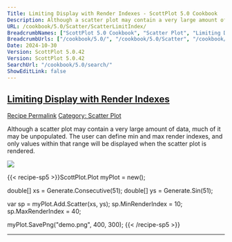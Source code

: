 ```yaml
---
Title: Limiting Display with Render Indexes - ScottPlot 5.0 Cookbook
Description: Although a scatter plot may contain a very large amount of data, much of it may be unpopulated. The user can define min and max render indexes, and only values within that range will be displayed when the scatter plot is rendered.
URL: /cookbook/5.0/Scatter/ScatterLimitIndex/
BreadcrumbNames: ["ScottPlot 5.0 Cookbook", "Scatter Plot", "Limiting Display with Render Indexes"]
BreadcrumbUrls: ["/cookbook/5.0/", "/cookbook/5.0/Scatter", "/cookbook/5.0/Scatter/ScatterLimitIndex"]
Date: 2024-10-30
Version: ScottPlot 5.0.42
Version: ScottPlot 5.0.42
SearchUrl: "/cookbook/5.0/search/"
ShowEditLink: false
---
```



<h2 style='border-bottom: 0;'><a href='/cookbook/5.0/Scatter/ScatterLimitIndex'>Limiting Display with Render Indexes</a></h2>

<div class="d-flex mb-2">
<a class="btn btn-sm btn-primary me-1" href="/cookbook/5.0/Scatter/ScatterLimitIndex">Recipe Permalink</a>
<a class="btn btn-sm btn-success me-1" href="/cookbook/5.0/Scatter">Category: Scatter Plot</a>
</div>

Although a scatter plot may contain a very large amount of data, much of it may be unpopulated. The user can define min and max render indexes, and only values within that range will be displayed when the scatter plot is rendered.

[![](/cookbook/5.0/images/ScatterLimitIndex.png?241029205813)](/cookbook/5.0/images/ScatterLimitIndex.png?241029205813)

{{< recipe-sp5 >}}ScottPlot.Plot myPlot = new();

double[] xs = Generate.Consecutive(51);
double[] ys = Generate.Sin(51);

var sp = myPlot.Add.Scatter(xs, ys);
sp.MinRenderIndex = 10;
sp.MaxRenderIndex = 40;

myPlot.SavePng("demo.png", 400, 300);
{{< /recipe-sp5 >}}

<hr class='my-5 invisible'>


